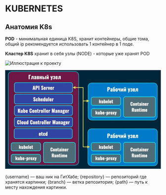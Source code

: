 # KUBERNETES
## Анатомия K8s
__POD__ - минимальная единица K8S, хранит контейнеры, общие тома, общий ip
рекомендуется использовать 1 контейнер в 1 поде.

__Кластер K8S__ хранит в себя узлы (NODE) - которые уже хранят POD



![Иллюстрация к проекту](https://github.com/jon/coolproject/raw/master/image/image.png)

![Image alt](https://github.com/EvgeniyDobro/TestLearn/raw/main/pic/k8s.jpg)

{username} — ваш ник на ГитХабе;
{repository} — репозиторий где хранятся картинки;
{branch} — ветка репозитория;
{path} — путь к месту нахождения картинки.
